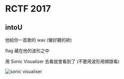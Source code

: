 # RCTF 2017

## intoU

他給你一首歌的 wav (蠻好聽的欸)

flag 藏在他的波形之中

用 Sonic Visualiser 去看就會看到了 (不要用波形用頻譜看)

![sonic visualiser](https://i.imgur.com/URU3MGI.png)

